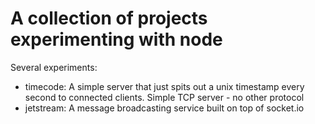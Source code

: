 # A collection of projects experimenting with node

Several experiments:

- timecode: A simple server that just spits out a unix timestamp every
  second to connected clients. Simple TCP server - no other protocol
- jetstream: A message broadcasting service built on top of socket.io
